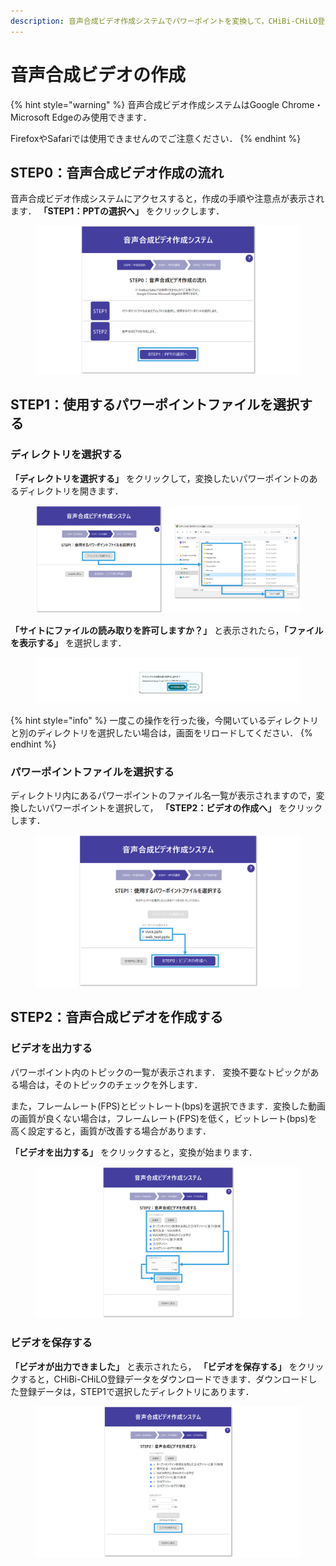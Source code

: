 ```yaml
---
description: 音声合成ビデオ作成システムでパワーポイントを変換して，CHiBi-CHiLO登録データを入手してください．
---
```


# 音声合成ビデオの作成

{% hint style="warning" %}
音声合成ビデオ作成システムはGoogle Chrome・Microsoft Edgeのみ使用できます．

FirefoxやSafariでは使用できませんのでご注意ください．
{% endhint %}

## STEP0：音声合成ビデオ作成の流れ

音声合成ビデオ作成システムにアクセスすると，作成の手順や注意点が表示されます． **「STEP1：PPTの選択へ」** をクリックします．

<figure><img src="../.gitbook/assets/video_convert-web_01.png" alt=""><figcaption></figcaption></figure>

## STEP1：使用するパワーポイントファイルを選択する

### ディレクトリを選択する

**「ディレクトリを選択する」** をクリックして，変換したいパワーポイントのあるディレクトリを開きます．

<figure><img src="../.gitbook/assets/video_convert-web_02.png" alt=""><figcaption></figcaption></figure>

**「サイトにファイルの読み取りを許可しますか？」** と表示されたら，**「ファイルを表示する」** を選択します．

<figure><img src="../.gitbook/assets/video_convert-web_03.png" alt=""><figcaption></figcaption></figure>

{% hint style="info" %}
一度この操作を行った後，今開いているディレクトリと別のディレクトリを選択したい場合は，画面をリロードしてください．
{% endhint %}

### パワーポイントファイルを選択する

ディレクトリ内にあるパワーポイントのファイル名一覧が表示されますので，変換したいパワーポイントを選択して， **「STEP2：ビデオの作成へ」** をクリックします．

<figure><img src="../.gitbook/assets/video_convert-web_04.png" alt=""><figcaption></figcaption></figure>

## STEP2：音声合成ビデオを作成する

### ビデオを出力する

パワーポイント内のトピックの一覧が表示されます． 変換不要なトピックがある場合は，そのトピックのチェックを外します．

また，フレームレート(FPS)とビットレート(bps)を選択できます．変換した動画の画質が良くない場合は，フレームレート(FPS)を低く，ビットレート(bps)を高く設定すると，画質が改善する場合があります．

**「ビデオを出力する」** をクリックすると，変換が始まります．

<figure><img src="../.gitbook/assets/video_convert-web_05.png" alt=""><figcaption></figcaption></figure>

### ビデオを保存する

**「ビデオが出力できました」** と表示されたら， **「ビデオを保存する」** をクリックすると，CHiBi-CHiLO登録データをダウンロードできます．ダウンロードした登録データは，STEP1で選択したディレクトリにあります．

<figure><img src="../.gitbook/assets/video_convert-web_06.png" alt=""><figcaption></figcaption></figure>
